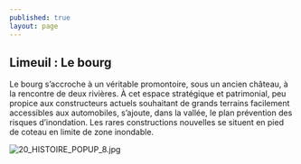 ```yaml
---
published: true
layout: page
---
```


## Limeuil : Le bourg

Le bourg s’accroche à un véritable promontoire, sous un ancien château, à la rencontre de deux rivières. À cet espace stratégique et patrimonial, peu propice aux constructeurs actuels souhaitant de grands terrains facilement accessibles aux automobiles, s’ajoute, dans la vallée, le plan prévention des risques d’inondation. Les rares constructions nouvelles se situent en pied de coteau en limite de zone inondable.

![20_HISTOIRE_POPUP_8.jpg]({{site.baseurl}}/data/images/24/histoire/20_HISTOIRE_POPUP_8.jpg)
